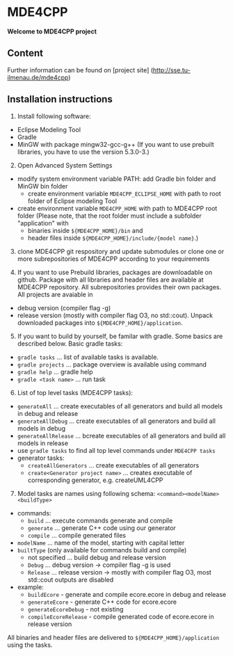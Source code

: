 # MDE4CPP
**Welcome to MDE4CPP project**

## Content
Further information can be found on [project site] (http://sse.tu-ilmenau.de/mde4cpp)

## Installation instructions
1. Install following software: 
  * Eclipse Modeling Tool
  * Gradle
  * MinGW with package mingw32-gcc-g++ (If you want to use prebuilt libraries, you have to use the version 5.3.0-3.)

2. Open Advanced System Settings
  * modify system environment variable PATH: add Gradle bin folder and MinGW bin folder
    * create environment variable `MDE4CPP_ECLIPSE_HOME` with path to root folder of Eclipse modeling Tool
  * create environment variable `MDE4CPP_HOME` with path to MDE4CPP root folder
	  (Please note, that the root folder must include a subfolder "application" with 
    * binaries inside `${MDE4CPP_HOME}/bin` and 
    * header files inside `${MDE4CPP_HOME}/include/{model name}`.)
	
3. clone MDE4CPP git respository and update submodules or clone one or more subrepositories of MDE4CPP according to your requirements
   
4. If you want to use Prebuild libraries, packages are downloadable on github. Package with all libraries and header files are available at MDE4CPP repository. All subrepositories provides their own packages. All projects are avaiable in
  * debug version (compiler flag -g)
  * release version (mostly with compiler flag O3, no std::cout).
Unpack downloaded packages into `${MDE4CPP_HOME}/application`.
	
5. If you want to build by yourself, be familar with gradle. Some basics are described below. Basic gradle tasks:
  * `gradle tasks` ... list of available tasks is available.
  * `gradle projects` ... package overview is available using command 
  * `gradle help` ... gradle help
  * `gradle <task name>` ... run task <task name>
	
6. List of top level tasks (MDE4CPP tasks):
  * `generateAll` ... create executables of all generators and build all models in debug and release
  * `generateAllDebug` ... create executables of all generators and build all models in debug
  * `generateAllRelease` ... bcreate executables of all generators and build all models in release
  * use `gradle tasks` to find all top level commands under `MDE4CPP tasks`
  * generator tasks:
    * `createAllGenerators` ... create executables of all generators
    * `create<Generator project name>` ... creates executable of corresponding generator, e.g. createUML4CPP
	
7. Model tasks are names using following schema: `<command><modelName><buildType>`
  * commands:
    * `build` ... execute commands generate and compile
    * `generate` ... generate C++ code using our generator
    * `compile` ... compile generated files
  * `modelName` ... name of the model, starting with capital letter
  * `builtType` (only available for commands build and compile)
    * not specified ... build debug and release version
    * `Debug` ... debug version -> compiler flag -g is used
    * `Release` ... release version -> mostly with compiler flag O3, most std::cout outputs are disabled
  * example:
    * `buildEcore` - generate and compile ecore.ecore in debug and release
    * `generateEcore` - generate C++ code for ecore.ecore
    * `generateEcoreDebug` - not existing
    * `compileEcoreRelease` - compile generated code of ecore.ecore in release version

  All binaries and header files are delivered to `${MDE4CPP_HOME}/application` using the tasks. 